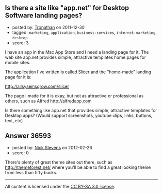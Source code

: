 ## Is there a site like "app.net" for Desktop Software landing pages?

- posted by: [Tronathan](https://stackexchange.com/users/-1/15324-tronathan) on 2011-12-30
- tagged: `marketing`, `application`, `business-services`, `internet-marketing`, `desktop`
- score: 3

I have an app in the Mac App Store and I need a landing page for it.  The web site app.net provides simple, attractive templates home pages for mobile sites.

The application I've written is called Slicer and the "home-made" landing page for it is:

http://allsysemsgrow.com/slicer

The page I made for it is okay, but not as attractive or professional as others, such as Alfred http://alfredapp.com

Is there something like app.net that provides simple, attractive templates for Desktop apps? (Would support screenshots, youtube clips, links, buttons, text, etc)




## Answer 36593

- posted by: [Nick Stevens](https://stackexchange.com/users/-1/15902-nick-stevens) on 2012-02-26
- score: 0

There's plenty of great theme sites out there, such as http://themeforest.net/ where you'll be able to find a great looking theme from less than fifty bucks.



---

All content is licensed under the [CC BY-SA 3.0 license](https://creativecommons.org/licenses/by-sa/3.0/).
